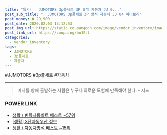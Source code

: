 ```yaml
--- 
title: "특가!   JJMOTORS 3p풀세트 3P 방석 자동차 JJ 0..." 
post_sub_title: "  JJMOTORS 3p풀세트 3P 방석 자동차 JJ 04 아이보리" 
post_money: ₩ 29,900 
post_date: 2020.02.03 13:12:53 
post_img_url: https://static.coupangcdn.com/image/vendor_inventory/images/2017/09/06/1/0/841d0dd5-66f2-40c8-89e8-d894dabf68a1.jpg 
post_link_url: https://coupa.ng/bn1Ell 
categories: 
  - vendor_inventory 
tags: 
  - JJMOTORS 
  - 3p풀세트 
  - 자동차 
--- 
```

  #JJMOTORS #3p풀세트 #자동차 
<hr> 

> 미지를 향해 출발하는 사람은 누구나 외로운 모험에 만족해야 한다. - 지드 


### POWER LINK

* <a href="https://blog.naver.com/santokki14/221786122971" target="_blank">생활 / 빈폴자동벨트 베스트 ~57위</a>
* <a href="https://blog.naver.com/sakai111/221768412443" target="_blank"> [생활] 3단자동우산 정보 </a>
* <a href="https://blog.naver.com/santokki14/221793175965" target="_blank">생활 / 자동차방석 베스트 ~15위</a>
